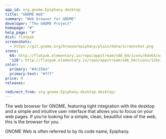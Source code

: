 ```yaml
---
app_id: org.gnome.Epiphany.desktop
title: "GNOME Web"
summary: "Web browser for GNOME"
developer: "The GNOME Project"
homepage: "#"
help_page: "#"
dist: flatpak
screenshots:
  - https://git.gnome.org/browse/epiphany/plain/data/screenshot.png
icons:
  64: http://flatpak.elementary.io/repo/appstream/x86_64/icons/64x64/org.gnome.Epiphany.png
  '128': http://flatpak.elementary.io/repo/appstream/x86_64/icons/128x128/org.gnome.Epiphany.png
color:
  primary: "#4c158a"
  primary-text: "#fff"
price: 0
releases:

redirect_from: org.gnome.Epiphany.desktop.desktop/
---
```


<p>The web browser for GNOME, featuring tight integration with the desktop and a simple and intuitive user interface that allows you to focus on your web pages. If you’re looking for a simple, clean, beautiful view of the web, this is the browser for you.</p>
<p>GNOME Web is often referred to by its code name, Epiphany.</p>